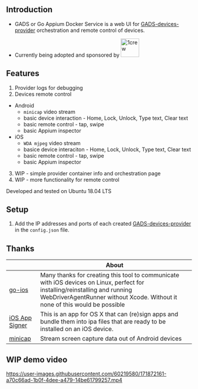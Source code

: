 ## Introduction

* GADS or Go Appium Docker Service is a web UI for [GADS-devices-provider](https://github.com/shamanec/GADS-devices-provider) orchestration and remote control of devices.  

* Currently being adopted and sponsored by <a href="https://1crew.com"><img src="https://1crew.com/StaticResources/1Crew_3D.png" alt="1crew" width="50"/><a/>  

## Features
1. Provider logs for debugging  
2. Devices remote control
  * Android
    - `minicap` video stream  
    - basic device interaction - Home, Lock, Unlock, Type text, Clear text  
    - basic remote control - tap, swipe  
    - basic Appium inspector
  * iOS
    - `WDA mjpeg` video stream  
    - basice device interaciton - Home, Lock, Unlock, Type text, Clear text  
    - basic remote control - tap, swipe  
    - basic Appium inspector  

3. WIP - simple provider container info and orchestration page  
4. WIP - more functionality for remote control  

Developed and tested on Ubuntu 18.04 LTS  

## Setup
1. Add the IP addresses and ports of each created [GADS-devices-provider](https://github.com/shamanec/GADS-devices-provider) in the `config.json` file.  

## Thanks

| |About|
|---|---|
|[go-ios](https://github.com/danielpaulus/go-ios)|Many thanks for creating this tool to communicate with iOS devices on Linux, perfect for installing/reinstalling and running WebDriverAgentRunner without Xcode. Without it none of this would be possible|
|[iOS App Signer](https://github.com/DanTheMan827/ios-app-signer)|This is an app for OS X that can (re)sign apps and bundle them into ipa files that are ready to be installed on an iOS device.|
|[minicap](https://github.com/DeviceFarmer/minicap)|Stream screen capture data out of Android devices|  

## WIP demo video  

https://user-images.githubusercontent.com/60219580/171872161-a70c66ad-1b0f-4dee-a479-14be61799257.mp4  
